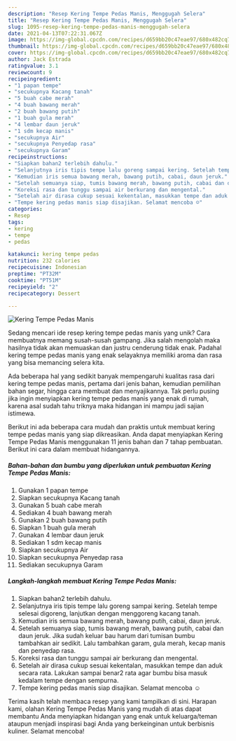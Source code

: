 ```yaml
---
description: "Resep Kering Tempe Pedas Manis, Menggugah Selera"
title: "Resep Kering Tempe Pedas Manis, Menggugah Selera"
slug: 1095-resep-kering-tempe-pedas-manis-menggugah-selera
date: 2021-04-13T07:22:31.067Z
image: https://img-global.cpcdn.com/recipes/d659bb20c47eae97/680x482cq70/kering-tempe-pedas-manis-foto-resep-utama.jpg
thumbnail: https://img-global.cpcdn.com/recipes/d659bb20c47eae97/680x482cq70/kering-tempe-pedas-manis-foto-resep-utama.jpg
cover: https://img-global.cpcdn.com/recipes/d659bb20c47eae97/680x482cq70/kering-tempe-pedas-manis-foto-resep-utama.jpg
author: Jack Estrada
ratingvalue: 3.1
reviewcount: 9
recipeingredient:
- "1 papan tempe"
- "secukupnya Kacang tanah"
- "5 buah cabe merah"
- "4 buah bawang merah"
- "2 buah bawang putih"
- "1 buah gula merah"
- "4 lembar daun jeruk"
- "1 sdm kecap manis"
- "secukupnya Air"
- "secukupnya Penyedap rasa"
- "secukupnya Garam"
recipeinstructions:
- "Siapkan bahan2 terlebih dahulu."
- "Selanjutnya iris tipis tempe lalu goreng sampai kering. Setelah tempe selesai digoreng, lanjutkan dengan menggoreng kacang tanah."
- "Kemudian iris semua bawang merah, bawang putih, cabai, daun jeruk."
- "Setelah semuanya siap, tumis bawang merah, bawang putih, cabai dan daun jeruk. Jika sudah keluar bau harum dari tumisan bumbu tambahkan air sedikit. Lalu tambahkan garam, gula merah, kecap manis dan penyedap rasa."
- "Koreksi rasa dan tunggu sampai air berkurang dan mengental."
- "Setelah air dirasa cukup sesuai kekentalan, masukkan tempe dan aduk secara rata. Lakukan sampai benar2 rata agar bumbu bisa masuk kedalam tempe dengan sempurna."
- "Tempe kering pedas manis siap disajikan. Selamat mencoba ☺"
categories:
- Resep
tags:
- kering
- tempe
- pedas

katakunci: kering tempe pedas 
nutrition: 232 calories
recipecuisine: Indonesian
preptime: "PT32M"
cooktime: "PT51M"
recipeyield: "2"
recipecategory: Dessert

---
```



![Kering Tempe Pedas Manis](https://img-global.cpcdn.com/recipes/d659bb20c47eae97/680x482cq70/kering-tempe-pedas-manis-foto-resep-utama.jpg)

Sedang mencari ide resep kering tempe pedas manis yang unik? Cara membuatnya memang susah-susah gampang. Jika salah mengolah maka hasilnya tidak akan memuaskan dan justru cenderung tidak enak. Padahal kering tempe pedas manis yang enak selayaknya memiliki aroma dan rasa yang bisa memancing selera kita.

Ada beberapa hal yang sedikit banyak mempengaruhi kualitas rasa dari kering tempe pedas manis, pertama dari jenis bahan, kemudian pemilihan bahan segar, hingga cara membuat dan menyajikannya. Tak perlu pusing jika ingin menyiapkan kering tempe pedas manis yang enak di rumah, karena asal sudah tahu triknya maka hidangan ini mampu jadi sajian istimewa.




Berikut ini ada beberapa cara mudah dan praktis untuk membuat kering tempe pedas manis yang siap dikreasikan. Anda dapat menyiapkan Kering Tempe Pedas Manis menggunakan 11 jenis bahan dan 7 tahap pembuatan. Berikut ini cara dalam membuat hidangannya.

<!--inarticleads1-->

##### Bahan-bahan dan bumbu yang diperlukan untuk pembuatan Kering Tempe Pedas Manis:

1. Gunakan 1 papan tempe
1. Siapkan secukupnya Kacang tanah
1. Gunakan 5 buah cabe merah
1. Sediakan 4 buah bawang merah
1. Gunakan 2 buah bawang putih
1. Siapkan 1 buah gula merah
1. Gunakan 4 lembar daun jeruk
1. Sediakan 1 sdm kecap manis
1. Siapkan secukupnya Air
1. Siapkan secukupnya Penyedap rasa
1. Sediakan secukupnya Garam




<!--inarticleads2-->

##### Langkah-langkah membuat Kering Tempe Pedas Manis:

1. Siapkan bahan2 terlebih dahulu.
1. Selanjutnya iris tipis tempe lalu goreng sampai kering. Setelah tempe selesai digoreng, lanjutkan dengan menggoreng kacang tanah.
1. Kemudian iris semua bawang merah, bawang putih, cabai, daun jeruk.
1. Setelah semuanya siap, tumis bawang merah, bawang putih, cabai dan daun jeruk. Jika sudah keluar bau harum dari tumisan bumbu tambahkan air sedikit. Lalu tambahkan garam, gula merah, kecap manis dan penyedap rasa.
1. Koreksi rasa dan tunggu sampai air berkurang dan mengental.
1. Setelah air dirasa cukup sesuai kekentalan, masukkan tempe dan aduk secara rata. Lakukan sampai benar2 rata agar bumbu bisa masuk kedalam tempe dengan sempurna.
1. Tempe kering pedas manis siap disajikan. Selamat mencoba ☺




Terima kasih telah membaca resep yang kami tampilkan di sini. Harapan kami, olahan Kering Tempe Pedas Manis yang mudah di atas dapat membantu Anda menyiapkan hidangan yang enak untuk keluarga/teman ataupun menjadi inspirasi bagi Anda yang berkeinginan untuk berbisnis kuliner. Selamat mencoba!
